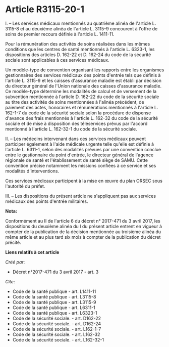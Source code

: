 # Article R3115-20-1

I. – Les services médicaux mentionnés au quatrième alinéa de l'article L. 3115-8 et au deuxième alinéa de l'article L. 3115-9
concourent à l'offre de soins de premier recours définie à l'article L. 1411-11. 

Pour la rémunération des activités de soins réalisées dans les mêmes conditions que les centres de santé mentionnés à
l'article L. 6323-1, les dispositions des articles D. 162-22 et D. 162-24 du code de la sécurité sociale sont applicables à
ces services médicaux. 

Un modèle-type de convention organisant les rapports entre les organismes gestionnaires des services médicaux des points
d'entrée tels que définis à l'article L. 3115-9 et les caisses d'assurance maladie est établi par décision du directeur
général de l'Union nationale des caisses d'assurance maladie. Ce modèle-type détermine les modalités de calcul et de
versement de la subvention mentionnée à l'article D. 162-22 du code de la sécurité sociale au titre des activités de soins
mentionnées à l'alinéa précédent, de paiement des actes, honoraires et rémunérations mentionnés à l'article L. 162-1-7 du
code de la sécurité sociale selon la procédure de dispense d'avance des frais mentionnés à l'article L. 162-32 du code de la
sécurité sociale et de mise à disposition des téléservices prévus par l'accord mentionné à l'article L. 162-32-1 du code de
la sécurité sociale. 

II. – Les médecins intervenant dans ces services médicaux peuvent participer également à l'aide médicale urgente telle
qu'elle est définie à l'article L. 6311-1, selon des modalités prévues par une convention conclue entre le gestionnaire du
point d'entrée, le directeur général de l'agence régionale de santé et l'établissement de santé siège de SAMU. Cette
convention précise notamment les missions confiées à ce service et ses modalités d'interventions. 

Ces services médicaux participent à la mise en œuvre du plan ORSEC sous l'autorité du préfet. 

III. – Les dispositions du présent article ne s'appliquent pas aux services médicaux des points d'entrée militaires.

**Nota:**

Conformément au II de l'article 6 du décret n° 2017-471 du 3 avril 2017, les dispositions du deuxième alinéa du I du présent
article entrent en vigueur à compter de la publication de la décision mentionnée au troisième alinéa du même article et au
plus tard six mois à compter de la publication du décret précité.

**Liens relatifs à cet article**

_Créé par_:

  - Décret n°2017-471 du 3 avril 2017 - art. 3

_Cite_:

  - Code de la santé publique - art. L1411-11
  - Code de la santé publique - art. L3115-8
  - Code de la santé publique - art. L3115-9
  - Code de la santé publique - art. L6311-1
  - Code de la santé publique - art. L6323-1
  - Code de la sécurité sociale. - art. D162-22
  - Code de la sécurité sociale. - art. D162-24
  - Code de la sécurité sociale. - art. L162-1-7
  - Code de la sécurité sociale. - art. L162-32
  - Code de la sécurité sociale. - art. L162-32-1
